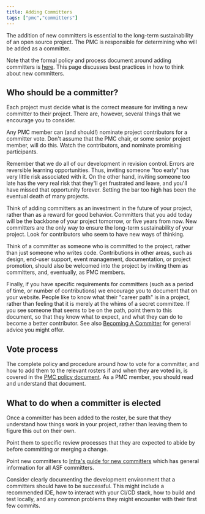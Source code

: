 ```yaml
---
title: Adding Committers
tags: ["pmc","committers"]
---
```


The addition of new committers is essential to the long-term 
sustainability of an open source project. The PMC is responsible for
determining who will be added as a committer.

Note that the formal policy and process document around adding 
committers is 
[here](https://www.apache.org/dev/pmc.html#committer-management). 
This page discusses best practices in how to think about new committers.

## Who should be a committer?

Each project must decide what is the correct measure for inviting a new
committer to their project. There are, however, several things that we
encourage you to consider.

Any PMC member can (and should!) nominate project contributors for a
committer vote. Don't assume that the PMC chair, or some senior project
member, will do this. Watch the contributors, and nominate promising
participants.

Remember that we do all of our development in revision control.
Errors are reversible learning opportunities. Thus, inviting someone
"too early" has very little risk associated with it. On the other hand,
inviting someone too late has the very real risk that they'll get
frustrated and leave, and you'll have missed that opportunity forever.
Setting the bar too high has been the eventual death of many projects.

Think of adding committers as an investment in the future of your
project, rather than as a reward for good behavior. Committers that you
add today will be the backbone of your project tomorrow, or five years
from now. New committers are the only way to ensure the long-term
sustainability of your project. Look for contributors who seem to have
new ways of thinking.

Think of a committer as someone who is committed to the project, rather
than just someone who writes code. Contributions in other areas, such as
design, end-user support, event management, documentation, or project
promotion, should also be welcomed into the project by inviting them as 
committers, and, eventually, as PMC members.

Finally, if you have specific requirements for committers (such as a
period of time, or number of contributions) we encourage you to document
that on your website. People like to know what their "career path" is in
a project, rather than feeling that it is merely at the whims of a
secret committee. If you see someone that seems to be on the path, point
them to this document, so that they know what to expect, and what they
can do to become a better contributor. See also [Becoming A
Committer](https://community.apache.org/contributors/becomingacommitter.html)
for general advice you might offer.

## Vote process

The complete policy and procedure around *how* to vote for a committer,
and how to add them to the relevant rosters if and when they are voted
in, is covered in the [PMC policy
document](https://www.apache.org/dev/pmc.html#committer-management). As
a PMC member, you should read and understand that document.

## What to do when a committer is elected

Once a committer has been added to the roster, be sure that they
understand how things work in your project, rather than leaving them to
figure this out on their own.

Point them to specific review processes that they are expected to abide
by before committing or merging a change.

Point new committers to [Infra's guide for new
committers](https://infra.apache.org/new-committers-guide.html) which
has general information for all ASF committers.

Consider clearly documenting the development environment that a
committers should have to be successful. This might include a
recommended IDE, how to interact with your CI/CD stack, how to build and
test locally, and any common problems they might encounter with their
first few commits.
